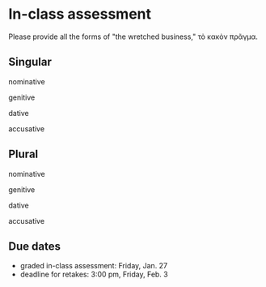 # In-class assessment

Please provide all the forms of "the wretched business," τὸ κακὸν πρᾶγμα.

## Singular

nominative

genitive

dative

accusative

## Plural

nominative

genitive

dative

accusative


## Due dates

- graded in-class assessment: Friday, Jan. 27
- deadline for retakes: 3:00 pm, Friday, Feb. 3



